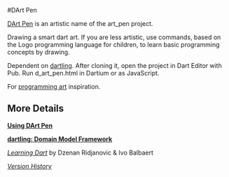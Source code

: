 #DArt Pen

[DArt Pen](http://goo.gl/OvQWwN)
is an artistic name of the art_pen project.

Drawing a smart dart art.
If you are less artistic, use commands, based on the Logo programming language
for children, to learn basic programming concepts by drawing.

Dependent on [dartling](https://github.com/dzenanr/dartling).
After cloning it, open the project in Dart Editor with Pub.
Run d_art_pen.html in Dartium or as JavaScript.

For
[programming art](http://urbanape.com/blog/2013/02/19/dunno-if-its-art-but-i-like-it/)
inspiration.

## More Details

[**Using DArt Pen**](http://goo.gl/OvQWwN)

[**dartling: Domain Model Framework**](http://goo.gl/Fd08zZ)

[*Learning Dart*](http://www.packtpub.com/learning-dart/book) by Dzenan Ridjanovic & Ivo Balbaert

[*Version History*](LOG.md)